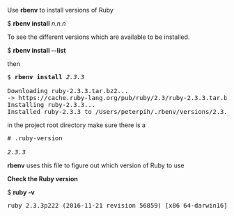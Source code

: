 Use <b>rbenv</b> to install versions of Ruby  

$ <b>rbenv install</b> <em>n.n.n</em>

To see the different versions which are available to be installed.  

$ <b>rbenv install --list</b>  

then

<pre>
$ <b>rbenv install</b> <em>2.3.3</em>

Downloading ruby-2.3.3.tar.bz2...
-> https://cache.ruby-lang.org/pub/ruby/2.3/ruby-2.3.3.tar.bz2
Installing ruby-2.3.3...
Installed ruby-2.3.3 to /Users/peterpih/.rbenv/versions/2.3.3
</pre>

in the project root directory make sure there is a
<pre>
# .ruby-version

<em>2.3.3</em>
</pre>

<b>rbenv</b> uses this file to figure out which version of Ruby to use

<b>Check the Ruby version</b>

$ <b>ruby -v</b>
<pre>
ruby 2.3.3p222 (2016-11-21 revision 56859) [x86_64-darwin16]
</pre>
